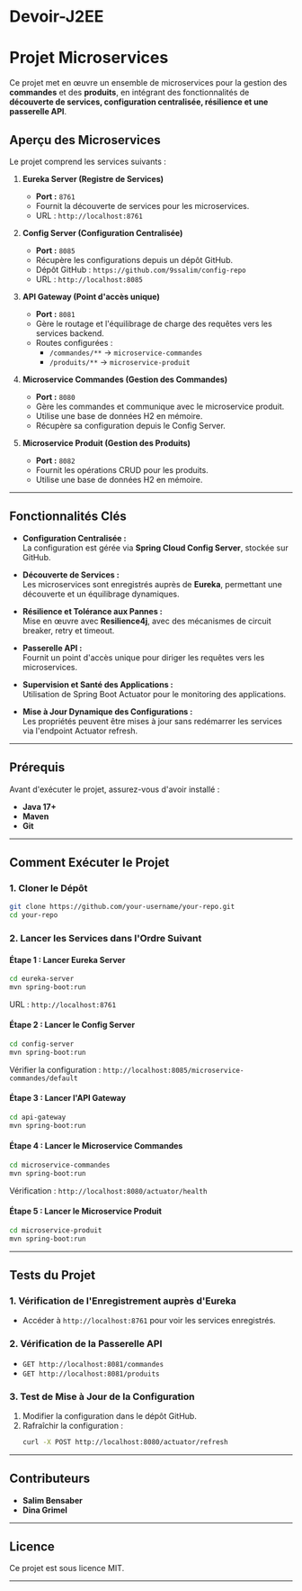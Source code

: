 # Devoir-J2EE

# **Projet Microservices**

Ce projet met en œuvre un ensemble de microservices pour la gestion des **commandes** et des **produits**, en intégrant des fonctionnalités de **découverte de services, configuration centralisée, résilience et une passerelle API**.

## **Aperçu des Microservices**

Le projet comprend les services suivants :

1. **Eureka Server (Registre de Services)**  
   - **Port :** `8761`  
   - Fournit la découverte de services pour les microservices.  
   - URL : `http://localhost:8761`

2. **Config Server (Configuration Centralisée)**  
   - **Port :** `8085`  
   - Récupère les configurations depuis un dépôt GitHub.  
   - Dépôt GitHub : `https://github.com/9ssalim/config-repo`  
   - URL : `http://localhost:8085`

3. **API Gateway (Point d'accès unique)**  
   - **Port :** `8081`  
   - Gère le routage et l'équilibrage de charge des requêtes vers les services backend.  
   - Routes configurées :
     - `/commandes/**` → `microservice-commandes`
     - `/produits/**` → `microservice-produit`

4. **Microservice Commandes (Gestion des Commandes)**  
   - **Port :** `8080`  
   - Gère les commandes et communique avec le microservice produit.  
   - Utilise une base de données H2 en mémoire.  
   - Récupère sa configuration depuis le Config Server.

5. **Microservice Produit (Gestion des Produits)**  
   - **Port :** `8082`  
   - Fournit les opérations CRUD pour les produits.  
   - Utilise une base de données H2 en mémoire.

---

## **Fonctionnalités Clés**

- **Configuration Centralisée :**  
  La configuration est gérée via **Spring Cloud Config Server**, stockée sur GitHub.
  
- **Découverte de Services :**  
  Les microservices sont enregistrés auprès de **Eureka**, permettant une découverte et un équilibrage dynamiques.

- **Résilience et Tolérance aux Pannes :**  
  Mise en œuvre avec **Resilience4j**, avec des mécanismes de circuit breaker, retry et timeout.

- **Passerelle API :**  
  Fournit un point d'accès unique pour diriger les requêtes vers les microservices.

- **Supervision et Santé des Applications :**  
  Utilisation de Spring Boot Actuator pour le monitoring des applications.

- **Mise à Jour Dynamique des Configurations :**  
  Les propriétés peuvent être mises à jour sans redémarrer les services via l'endpoint Actuator refresh.

---

## **Prérequis**

Avant d'exécuter le projet, assurez-vous d'avoir installé :

- **Java 17+**  
- **Maven**  
- **Git**

---

## **Comment Exécuter le Projet**

### **1. Cloner le Dépôt**
```bash
git clone https://github.com/your-username/your-repo.git
cd your-repo
```

### **2. Lancer les Services dans l'Ordre Suivant**

#### **Étape 1 : Lancer Eureka Server**
```bash
cd eureka-server
mvn spring-boot:run
```
URL : `http://localhost:8761`

#### **Étape 2 : Lancer le Config Server**
```bash
cd config-server
mvn spring-boot:run
```
Vérifier la configuration : `http://localhost:8085/microservice-commandes/default`

#### **Étape 3 : Lancer l'API Gateway**
```bash
cd api-gateway
mvn spring-boot:run
```

#### **Étape 4 : Lancer le Microservice Commandes**
```bash
cd microservice-commandes
mvn spring-boot:run
```
Vérification : `http://localhost:8080/actuator/health`

#### **Étape 5 : Lancer le Microservice Produit**
```bash
cd microservice-produit
mvn spring-boot:run
```

---

## **Tests du Projet**

### **1. Vérification de l'Enregistrement auprès d'Eureka**
- Accéder à `http://localhost:8761` pour voir les services enregistrés.

### **2. Vérification de la Passerelle API**
- `GET http://localhost:8081/commandes`
- `GET http://localhost:8081/produits`

### **3. Test de Mise à Jour de la Configuration**
1. Modifier la configuration dans le dépôt GitHub.  
2. Rafraîchir la configuration :
   ```bash
   curl -X POST http://localhost:8080/actuator/refresh
   ```

---

## **Contributeurs**

- **Salim Bensaber**  
- **Dina Grimel**

---

## **Licence**

Ce projet est sous licence MIT.

---

